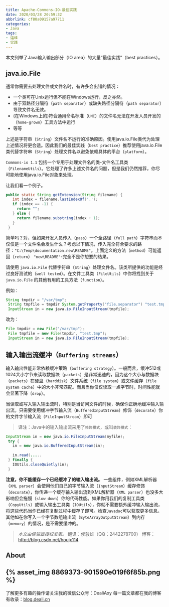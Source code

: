 ```yaml
---
title: Apache-Commons-IO-最佳实践
date: 2020/03/28 20:59:32
abbrlink: cf80a09157a97711
categories:
- Java
tags:
- 运维
- 实践
---
```

本文列举了Java输入输出部分（IO area）的大量“最佳实践”（best practices）。

## java.io.File
通常你需要去处理文件或文件名时，有许多会出错的情况：
- 一个类可在Unix运行但不能在Windows运行，反之亦然。
- 由于双路径分隔符（`path separator`）或缺失路径分隔符（`path separator`）导致文件名无效。
- (在Windows上的)符合通用命名标准（`UNC`）的文件名无法在开发人员开发的（`home-grown`）工具方法中运行
- 等等

上述是字符串（`String`）文件名不运行的准确原因。使用java.io.File类代为处理上述情况将更合适。因此我们的最佳实践（`best practice`）推荐使用java.io.File类代替字符串（`String`）处理文件名以避免依赖具体的平台（`platform`）。

`Commons-io 1.1` 包括一个专用于处理文件名的类-文件名工具类（`FilenameUtils`）。它处理了许多上述文件名的问题，但是我们仍然推荐，你尽可能地使用java.io.File对象来处理。

让我们看一个例子。

```java
public static String getExtension(String filename) {
   int index = filename.lastIndexOf('.');
   if (index == -1) {
     return "";
   } else {
     return filename.substring(index + 1);
   }
 }
```
简单吗？对，但如果开发人员传入（`pass`）一个全路径（`full path`）字符串而不仅仅是一个文件名会发生什么？考虑以下情况，传入完全符合要求的路径：`"C:\Temp\documentation.new\README"`。上面定义的方法（`method`）可能返回（`return`） `"new\README"`-完全不是你想要的结果。

请使用 `java.io.File` 代替字符串（`String`）处理文件名。该类所提供的功能是经过良好测试的（`well tested`）。在文件工具类（`FileUtils`）中你将找到关于 `java.io.File` 的其他有用的工具方法（`function`）。

例如： 

```java
String tmpdir = "/var/tmp";
 String tmpfile = tmpdir System.getProperty("file.separator") "test.tmp";
 InputStream in = new java.io.FileInputStream(tmpfile);
```
改为： 
```java
File tmpdir = new File("/var/tmp");
 File tmpfile = new File(tmpdir, "test.tmp");
 InputStream in = new java.io.FileInputStream(tmpfile);
```

## 输入输出流缓冲（`Buffering streams`）

输入输出性能非常依赖缓冲策略（`buffering strategy`）。一般而言，缓冲512或1024大小字节来读取数据块（`packets`）是非常迅速的，因为这个大小与数据块（`packets`）在硬盘（`harddisk`）文件系统（`file system`）或文件缓存（`file system cache`）中的大小非常匹配。而且当你仅仅读取一点字节时，时间性能就会显著下降（`drop`）。

当读取或写入输入输出流时，特别是当访问文件的时候，确保你正确地缓冲输入输出流。只需要使用缓冲字节输入流（`BufferedInputStream`）修饰（`decorate`）你的文件字节输入流（`FileInputStream`）即可
>译注：Java中的输入输出流采用了`修饰模式`，或叫`装饰模式`：

```java
InputStream in = new java.io.FileInputStream(myfile);
 try {
   in = new java.io.BufferedInputStream(in);
   
   in.read(.....
 } finally {
   IOUtils.closeQuietly(in);
 }
```

**注意，你不能缓存一个已经缓冲了的输入输出流。**
一些组件，例如XML解析器（`XML parser`）会使用他们自己的字节输入流（`InputStream`）缓存修饰（`decorate`），你传递一个缓存输入输出流到XML解析器（`XML parser`）也没多大影响但会拖慢（`slow down`）你的代码性能。如果你用我们的复制工具类（`CopyUtils`）或输入输出工具类（`IOUtils`），你就不需要额外缓冲输入输出流，将这些代码当作已经在复制过程中缓存了即可。检查`Javadoc`可以获取更多信息。其他如在你写入一个字节数组输出流（`ByteArrayOutputStream`）到内存（`memory`）的情况，是不需要缓冲的。

>*本文由侯骏雄授权发表。*
>翻译：侯骏雄（QQ：2442278700）
>博客：http://blog.csdn.net/houjx114

## About
{% asset_img 8869373-901590e019f6f85b.png %}
---------------
了解更多有趣的操作请关注我的微信公众号：DealiAxy
每一篇文章都在我的博客有收录：[blog.deali.cn](http://blog.deali.cn)
